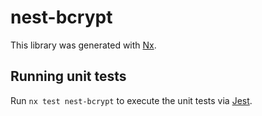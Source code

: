 # nest-bcrypt

This library was generated with [Nx](https://nx.dev).

## Running unit tests

Run `nx test nest-bcrypt` to execute the unit tests via [Jest](https://jestjs.io).
